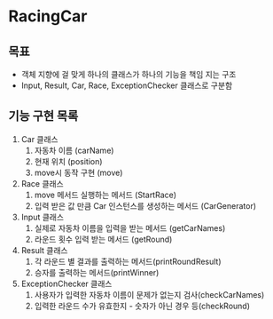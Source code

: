 # RacingCar
## 목표
* 객체 지향에 걸 맞게 하나의 클래스가 하나의 기능을 책임 지는 구조
* Input, Result, Car, Race, ExceptionChecker 클래스로 구분함
## 기능 구현 목록
1. Car 클래스
   1. 자동차 이름 (carName) 
   2. 현재 위치 (position)
   3. move시 동작 구현 (move)
2. Race 클래스
   1. move 메서드 실행하는 메서드 (StartRace)
   2. 입력 받은 값 만큼 Car 인스턴스를 생성하는 메서드 (CarGenerator)
3. Input 클래스
   1. 실제로 자동차 이름을 입력을 받는 메서드 (getCarNames)
   2. 라운드 횟수 입력 받는 메서드 (getRound)
4. Result 클래스
   1. 각 라운드 별 결과를 출력하는 메서드(printRoundResult)
   2. 승자를 출력하는 메서드(printWinner)
5. ExceptionChecker 클래스
   1. 사용자가 입력한 자동차 이름이 문제가 없는지 검사(checkCarNames)
   2. 입력한 라운드 수가 유효한지 - 숫자가 아닌 경우 등(checkRound)